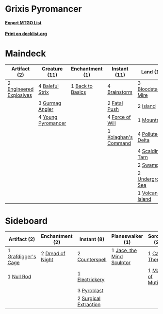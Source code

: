 # Grixis Pyromancer

#### [Export MTGO List](../collection/Grixis%20Pyromancer/Grixis%20Pyromancer.txt)
#### [Print on decklist.org](http://decklist.org/?deckmain=1%09Back%20to%20Basics%0A4%09Baleful%20Strix%0A3%09Bloodstained%20Mire%0A4%09Brainstorm%0A2%09Cabal%20Therapy%0A2%09Engineered%20Explosives%0A2%09Fatal%20Push%0A1%09Fire/Ice%0A4%09Force%20of%20Will%0A3%09Gurmag%20Angler%0A1%09Inquisition%20of%20Kozilek%0A2%09Island%0A1%09Jace,%20the%20Mind%20Sculptor%0A1%09Kolaghan's%20Command%0A1%09Liliana%20of%20the%20Veil%0A1%09Liliana,%20the%20Last%20Hope%0A1%09Mountain%0A4%09Polluted%20Delta%0A4%09Ponder%0A3%09Preordain%0A4%09Scalding%20Tarn%0A2%09Swamp%0A2%09Thoughtseize%0A2%09Underground%20Sea%0A1%09Volcanic%20Island%0A4%09Young%20Pyromancer&deckside=1%09Cabal%20Therapy%0A2%09Counterspell%0A2%09Dread%20of%20Night%0A1%09Electrickery%0A1%09Grafdigger's%20Cage%0A1%09Jace,%20the%20Mind%20Sculptor%0A1%09Mark%20of%20Mutiny%0A1%09Null%20Rod%0A3%09Pyroblast%0A2%09Surgical%20Extraction)
# Maindeck

|                                          Artifact (2)                                           |                                        Creature (11)                                        |                                      Enchantment (1)                                      |                                         Instant (11)                                          |                                          Land (19)                                           |                                          Planeswalker (3)                                          |                                           Sorcery (12)                                            |Unknown (1)|
|-------------------------------------------------------------------------------------------------|---------------------------------------------------------------------------------------------|-------------------------------------------------------------------------------------------|-----------------------------------------------------------------------------------------------|----------------------------------------------------------------------------------------------|----------------------------------------------------------------------------------------------------|---------------------------------------------------------------------------------------------------|-----------|
|2 [Engineered Explosives](http://gatherer.wizards.com/Pages/Card/Details.aspx?multiverseid=50139)|4 [Baleful Strix](http://gatherer.wizards.com/Pages/Card/Details.aspx?multiverseid=376260)   |1 [Back to Basics](http://gatherer.wizards.com/Pages/Card/Details.aspx?multiverseid=456642)|4 [Brainstorm](http://gatherer.wizards.com/Pages/Card/Details.aspx?multiverseid=3897)          |3 [Bloodstained Mire](http://gatherer.wizards.com/Pages/Card/Details.aspx?multiverseid=405094)|1 [Jace, the Mind Sculptor](http://gatherer.wizards.com/Pages/Card/Details.aspx?multiverseid=442051)|2 [Cabal Therapy](http://gatherer.wizards.com/Pages/Card/Details.aspx?multiverseid=413625)         |1 Fire/Ice |
|                                                                                                 |3 [Gurmag Angler](http://gatherer.wizards.com/Pages/Card/Details.aspx?multiverseid=391850)   |                                                                                           |2 [Fatal Push](http://gatherer.wizards.com/Pages/Card/Details.aspx?multiverseid=423724)        |2 [Island](http://gatherer.wizards.com/Pages/Card/Details.aspx?multiverseid=129606)           |1 [Liliana of the Veil](http://gatherer.wizards.com/Pages/Card/Details.aspx?multiverseid=235597)    |1 [Inquisition of Kozilek](http://gatherer.wizards.com/Pages/Card/Details.aspx?multiverseid=416897)|           |
|                                                                                                 |4 [Young Pyromancer](http://gatherer.wizards.com/Pages/Card/Details.aspx?multiverseid=426592)|                                                                                           |4 [Force of Will](http://gatherer.wizards.com/Pages/Card/Details.aspx?multiverseid=3107)       |1 [Mountain](http://gatherer.wizards.com/Pages/Card/Details.aspx?multiverseid=129649)         |1 [Liliana, the Last Hope](http://gatherer.wizards.com/Pages/Card/Details.aspx?multiverseid=414388) |4 [Ponder](http://gatherer.wizards.com/Pages/Card/Details.aspx?multiverseid=451051)                |           |
|                                                                                                 |                                                                                             |                                                                                           |1 [Kolaghan's Command](http://gatherer.wizards.com/Pages/Card/Details.aspx?multiverseid=394613)|4 [Polluted Delta](http://gatherer.wizards.com/Pages/Card/Details.aspx?multiverseid=405104)   |                                                                                                    |3 [Preordain](http://gatherer.wizards.com/Pages/Card/Details.aspx?multiverseid=405347)             |           |
|                                                                                                 |                                                                                             |                                                                                           |                                                                                               |4 [Scalding Tarn](http://gatherer.wizards.com/Pages/Card/Details.aspx?multiverseid=405107)    |                                                                                                    |2 [Thoughtseize](http://gatherer.wizards.com/Pages/Card/Details.aspx?multiverseid=438676)          |           |
|                                                                                                 |                                                                                             |                                                                                           |                                                                                               |2 [Swamp](http://gatherer.wizards.com/Pages/Card/Details.aspx?multiverseid=129754)            |                                                                                                    |                                                                                                   |           |
|                                                                                                 |                                                                                             |                                                                                           |                                                                                               |2 [Underground Sea](http://gatherer.wizards.com/Pages/Card/Details.aspx?multiverseid=886)     |                                                                                                    |                                                                                                   |           |
|                                                                                                 |                                                                                             |                                                                                           |                                                                                               |1 [Volcanic Island](http://gatherer.wizards.com/Pages/Card/Details.aspx?multiverseid=887)     |                                                                                                    |                                                                                                   |           |


# Sideboard

|                                         Artifact (2)                                         |                                     Enchantment (2)                                      |                                          Instant (8)                                           |                                          Planeswalker (1)                                          |                                        Sorcery (2)                                        |
|----------------------------------------------------------------------------------------------|------------------------------------------------------------------------------------------|------------------------------------------------------------------------------------------------|----------------------------------------------------------------------------------------------------|-------------------------------------------------------------------------------------------|
|1 [Grafdigger's Cage](http://gatherer.wizards.com/Pages/Card/Details.aspx?multiverseid=278452)|2 [Dread of Night](http://gatherer.wizards.com/Pages/Card/Details.aspx?multiverseid=14580)|2 [Counterspell](http://gatherer.wizards.com/Pages/Card/Details.aspx?multiverseid=699)          |1 [Jace, the Mind Sculptor](http://gatherer.wizards.com/Pages/Card/Details.aspx?multiverseid=442051)|1 [Cabal Therapy](http://gatherer.wizards.com/Pages/Card/Details.aspx?multiverseid=413625) |
|1 [Null Rod](http://gatherer.wizards.com/Pages/Card/Details.aspx?multiverseid=383034)         |                                                                                          |1 [Electrickery](http://gatherer.wizards.com/Pages/Card/Details.aspx?multiverseid=456219)       |                                                                                                    |1 [Mark of Mutiny](http://gatherer.wizards.com/Pages/Card/Details.aspx?multiverseid=438705)|
|                                                                                              |                                                                                          |3 [Pyroblast](http://gatherer.wizards.com/Pages/Card/Details.aspx?multiverseid=4083)            |                                                                                                    |                                                                                           |
|                                                                                              |                                                                                          |2 [Surgical Extraction](http://gatherer.wizards.com/Pages/Card/Details.aspx?multiverseid=397706)|                                                                                                    |                                                                                           |

